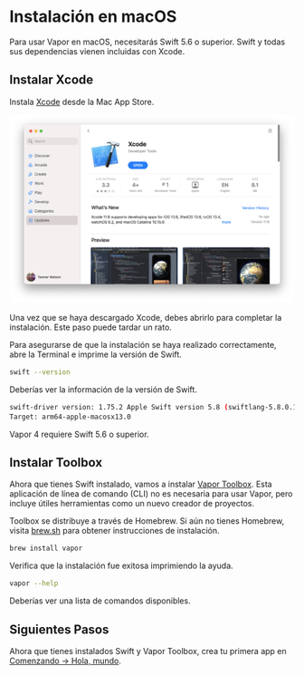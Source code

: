 # Instalación en macOS

Para usar Vapor en macOS, necesitarás Swift 5.6 o superior. Swift y todas sus dependencias vienen incluidas con Xcode.

## Instalar Xcode

Instala [Xcode](https://itunes.apple.com/us/app/xcode/id497799835?mt=12) desde la Mac App Store.

![Xcode en la Mac App Store](../images/xcode-mac-app-store.png)

Una vez que se haya descargado Xcode, debes abrirlo para completar la instalación. Este paso puede tardar un rato.

Para asegurarse de que la instalación se haya realizado correctamente, abre la Terminal e imprime la versión de Swift.

```sh
swift --version
```

Deberías ver la información de la versión de Swift.

```sh
swift-driver version: 1.75.2 Apple Swift version 5.8 (swiftlang-5.8.0.124.2 clang-1403.0.22.11.100)
Target: arm64-apple-macosx13.0
```

Vapor 4 requiere Swift 5.6 o superior.

## Instalar Toolbox

Ahora que tienes Swift instalado, vamos a instalar [Vapor Toolbox](https://github.com/vapor/toolbox). Esta aplicación de línea de comando (CLI) no es necesaria para usar Vapor, pero incluye útiles herramientas como un nuevo creador de proyectos.

Toolbox se distribuye a través de Homebrew. Si aún no tienes Homebrew, visita <a href="https://brew.sh" target="_blank">brew.sh</a> para obtener instrucciones de instalación.

```sh
brew install vapor
```

Verifica que la instalación fue exitosa imprimiendo la ayuda.

```sh
vapor --help
```

Deberías ver una lista de comandos disponibles.


## Siguientes Pasos

Ahora que tienes instalados Swift y Vapor Toolbox, crea tu primera app en [Comenzando &rarr; Hola, mundo](../getting-started/hello-world.md).

